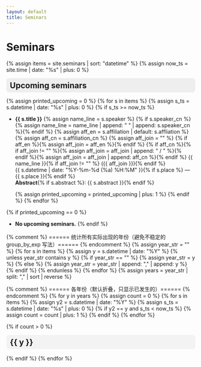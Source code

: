 ```yaml
---
layout: default
title: Seminars
---
```


# Seminars

{% assign items = site.seminars | sort: "datetime" %}
{% assign now_ts = site.time | date: "%s" | plus: 0 %}

<!-- ===== Upcoming（默认展开） ===== -->
<details class="seminar-section" id="upcoming" open markdown="1">
  <summary>
    <h2 style="display:inline; margin:0;">Upcoming seminars</h2>
  </summary>

{% assign printed_upcoming = 0 %}
{% for s in items %}
  {% assign s_ts = s.datetime | date: "%s" | plus: 0 %}
  {% if s_ts >= now_ts %}

* **{{ s.title }}**
  {% assign name_line = s.speaker %}
  {% if s.speaker_cn %}{% assign name_line = name_line | append: " " | append: s.speaker_cn %}{% endif %}
  {% assign aff_en = s.affiliation | default: s.affliation %}
  {% assign aff_cn = s.affiliation_cn %}
  {% assign aff_join = "" %}
  {% if aff_en %}{% assign aff_join = aff_en %}{% endif %}
  {% if aff_cn %}{% if aff_join != "" %}{% assign aff_join = aff_join | append: " / " %}{% endif %}{% assign aff_join = aff_join | append: aff_cn %}{% endif %}
  {{ name_line }}{% if aff_join != "" %} ({{ aff_join }}){% endif %}<br>
  {{ s.datetime | date: "%Y-%m-%d (%a) %H:%M" }}{% if s.place %} — {{ s.place }}{% endif %}<br>
  **Abstract**{% if s.abstract %}: {{ s.abstract }}{% endif %}

  {% assign printed_upcoming = printed_upcoming | plus: 1 %}
  {% endif %}
{% endfor %}

{% if printed_upcoming == 0 %}
* **No upcoming seminars.**
{% endif %}
</details>

{% comment %}
  ====== 统计所有实际出现的年份（避免不稳定的 group_by_exp 写法）======
{% endcomment %}
{% assign year_str = "" %}
{% for s in items %}
  {% assign y = s.datetime | date: "%Y" %}
  {% unless year_str contains y %}
    {% if year_str == "" %}
      {% assign year_str = y %}
    {% else %}
      {% assign year_str = year_str | append: "," | append: y %}
    {% endif %}
  {% endunless %}
{% endfor %}
{% assign years = year_str | split: "," | sort | reverse %}

{% comment %}
  ====== 各年份（默认折叠，只显示已发生的）======
{% endcomment %}
{% for y in years %}
  {% assign count = 0 %}
  {% for s in items %}
    {% assign y2 = s.datetime | date: "%Y" %}
    {% assign s_ts = s.datetime | date: "%s" | plus: 0 %}
    {% if y2 == y and s_ts < now_ts %}
      {% assign count = count | plus: 1 %}
    {% endif %}
  {% endfor %}

  {% if count > 0 %}
<details class="seminar-year" id="year-{{ y }}" markdown="1">
  <summary>
    <h2 style="display:inline; margin:0;">{{ y }}</h2>
  </summary>

{% for s in items %}
  {% assign y2 = s.datetime | date: "%Y" %}
  {% assign s_ts = s.datetime | date: "%s" | plus: 0 %}
  {% if y2 == y and s_ts < now_ts %}

* **{{ s.title }}**
  {% assign name_line = s.speaker %}
  {% if s.speaker_cn %}{% assign name_line = name_line | append: " " | append: s.speaker_cn %}{% endif %}
  {% assign aff_en = s.affiliation | default: s.affliation %}
  {% assign aff_cn = s.affiliation_cn %}
  {% assign aff_join = "" %}
  {% if aff_en %}{% assign aff_join = aff_en %}{% endif %}
  {% if aff_cn %}{% if aff_join != "" %}{% assign aff_join = aff_join | append: " / " %}{% endif %}{% assign aff_join = aff_join | append: aff_cn %}{% endif %}
  {{ name_line }}{% if aff_join != "" %} ({{ aff_join }}){% endif %}<br>
  {{ s.datetime | date: "%Y-%m-%d (%a) %H:%M" }}{% if s.place %} — {{ s.place }}{% endif %}<br>
  **Abstract**{% if s.abstract %}: {{ s.abstract }}{% endif %}

  {% endif %}
{% endfor %}

</details>
  {% endif %}
{% endfor %}

<style>
/* 折叠区的轻量样式（不改变你的 Markdown 列表格式） */
.seminar-section, .seminar-year { margin: 0 0 1rem 0; }
.seminar-section > summary, .seminar-year > summary {
  cursor: pointer;
  list-style: none;
  padding: .4rem .6rem;
  border-radius: .5rem;
  background: rgba(0,0,0,.04);
}
.seminar-section[open] > summary, .seminar-year[open] > summary {
  background: rgba(0,0,0,.06);
}
.seminar-section > summary::-webkit-details-marker,
.seminar-year > summary::-webkit-details-marker { display: none; }
</style>
